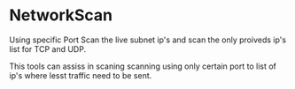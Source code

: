 # NetworkScan
Using specific Port Scan the live subnet  ip's and scan the only proiveds ip's list for TCP and UDP. 

This tools can assiss in scaning scanning using only certain port to list of ip's where lesst traffic need to be sent.

